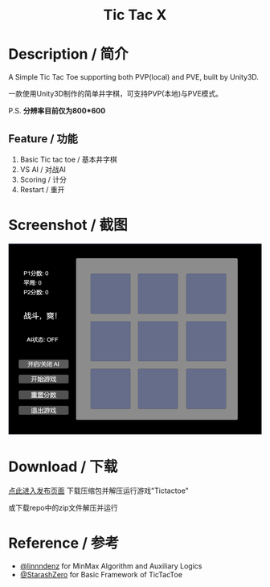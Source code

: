 <h1 align="center">
  <br>Tic Tac X<br>
</h1>

# Description / 简介
A Simple Tic Tac Toe supporting both PVP(local) and PVE, built by Unity3D.

一款使用Unity3D制作的简单井字棋，可支持PVP(本地)与PVE模式。

P.S. **分辨率目前仅为800*600**

## Feature / 功能
1. Basic Tic tac toe / 基本井字棋
2. VS AI / 对战AI
3. Scoring / 计分
4. Restart / 重开

# Screenshot / 截图
<img src="https://github.com/TaihouAnF/TicTacX/blob/main/ScreenshotX.png" alt="ttx">

# Download / 下载
[点此进入发布页面](https://github.com/TaihouAnF/TicTacX/releases/tag/1.0) 下载压缩包并解压运行游戏"Tictactoe"

或下载repo中的zip文件解压并运行

# Reference / 参考
- [@linnndenz](https://github.com/linnndenz/TicTacToe) for MinMax Algorithm and Auxiliary Logics
- [@StarashZero](https://starashzero.github.io/3DGameDesign/hw2/game) for Basic Framework of TicTacToe
